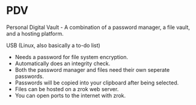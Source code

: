# PDV
Personal Digital Vault - A combination of a password manager, a file vault, and a hosting platform.

USB (Linux, also basically a to-do list)
- Needs a password for file system encryption.
- Automatically does an integrity check.
- Both the password manager and files need their own seperate passwords.
- Passwords will be copied into your clipboard after being selected.
- Files can be hosted on a zrok web server.
- You can open ports to the internet with zrok.